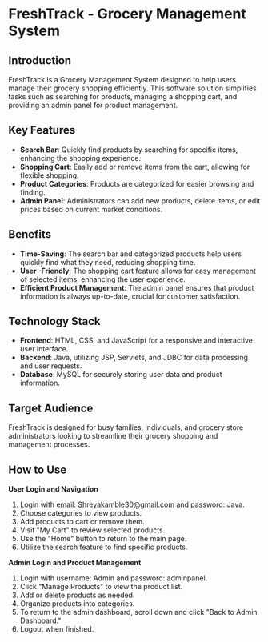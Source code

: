 # FreshTrack - Grocery Management System

## Introduction
FreshTrack is a Grocery Management System designed to help users manage their grocery shopping efficiently. This software solution simplifies tasks such as searching for products, managing a shopping cart, and providing an admin panel for product management.

## Key Features
- **Search Bar**: Quickly find products by searching for specific items, enhancing the shopping experience.
- **Shopping Cart**: Easily add or remove items from the cart, allowing for flexible shopping.
- **Product Categories**: Products are categorized for easier browsing and finding.
- **Admin Panel**: Administrators can add new products, delete items, or edit prices based on current market conditions.

## Benefits
- **Time-Saving**: The search bar and categorized products help users quickly find what they need, reducing shopping time.
- **User -Friendly**: The shopping cart feature allows for easy management of selected items, enhancing the user experience.
- **Efficient Product Management**: The admin panel ensures that product information is always up-to-date, crucial for customer satisfaction.

## Technology Stack
- **Frontend**: HTML, CSS, and JavaScript for a responsive and interactive user interface.
- **Backend**: Java, utilizing JSP, Servlets, and JDBC for data processing and user requests.
- **Database**: MySQL for securely storing user data and product information.

## Target Audience
FreshTrack is designed for busy families, individuals, and grocery store administrators looking to streamline their grocery shopping and management processes.

## How to Use
**User Login and Navigation**

1. Login with email: Shreyakamble30@gmail.com and password: Java.
2. Choose categories to view products.
3. Add products to cart or remove them.
4. Visit "My Cart" to review selected products.
5. Use the "Home" button to return to the main page.
6. Utilize the search feature to find specific products.

**Admin Login and Product Management**

1. Login with username: Admin and password: adminpanel.
2. Click "Manage Products" to view the product list.
3. Add or delete products as needed.
4. Organize products into categories.
5. To return to the admin dashboard, scroll down and click "Back to Admin Dashboard."
6. Logout when finished.
